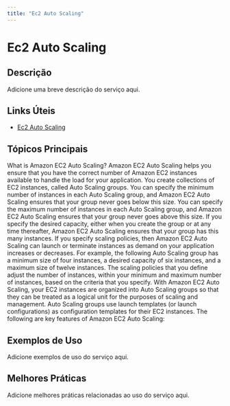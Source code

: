 ```yaml
---
title: "Ec2 Auto Scaling"
---
```


# Ec2 Auto Scaling

## Descrição

Adicione uma breve descrição do serviço aqui.

## Links Úteis

- [Ec2 Auto Scaling](https://docs.aws.amazon.com/autoscaling/ec2/userguide/what-is-amazon-ec2-auto-scaling.html)

## Tópicos Principais

What is Amazon EC2 Auto Scaling?
Amazon EC2 Auto Scaling helps you ensure that you have the correct number of Amazon EC2 instances available to
		handle the load for your application. You create collections of EC2 instances, called
			Auto Scaling groups. You can specify the minimum number of instances in
		each Auto Scaling group, and Amazon EC2 Auto Scaling ensures that your group never goes below this size. You can
		specify the maximum number of instances in each Auto Scaling group, and Amazon EC2 Auto Scaling ensures that your
		group never goes above this size. If you specify the desired capacity, either when you
		create the group or at any time thereafter, Amazon EC2 Auto Scaling ensures that your group has this many
		instances. If you specify scaling policies, then Amazon EC2 Auto Scaling can launch or terminate instances
		as demand on your application increases or decreases.
For example, the following Auto Scaling group has a minimum size of four instances, a desired
		capacity of six instances, and a maximum size of twelve instances. The scaling policies that
		you define adjust the number of instances, within your minimum and maximum number of
		instances, based on the criteria that you specify.
With Amazon EC2 Auto Scaling, your EC2 instances are organized into Auto Scaling groups so that they can be
			treated as a logical unit for the purposes of scaling and management. Auto Scaling groups use
			launch templates (or launch configurations) as configuration templates for their EC2
			instances. 
The following are key features of Amazon EC2 Auto Scaling:

## Exemplos de Uso

Adicione exemplos de uso do serviço aqui.

## Melhores Práticas

Adicione melhores práticas relacionadas ao uso do serviço aqui.
